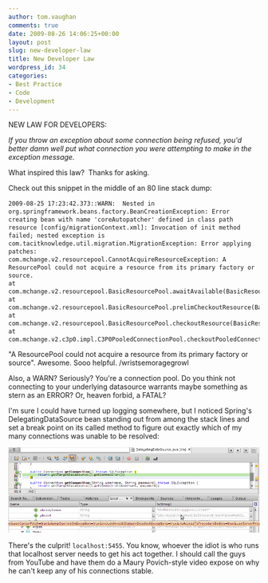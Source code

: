 ```yaml
---
author: tom.vaughan
comments: true
date: 2009-08-26 14:06:25+00:00
layout: post
slug: new-developer-law
title: New Developer Law
wordpress_id: 34
categories:
- Best Practice
- Code
- Development
---
```


NEW LAW FOR DEVELOPERS:

_If you throw an exception about some connection being refused, you'd better damn well put what connection you were attempting to make in the exception message._

What inspired this law?  Thanks for asking.

Check out this snippet in the middle of an 80 line stack dump:

 
    2009-08-25 17:23:42.373::WARN:  Nested in org.springframework.beans.factory.BeanCreationException: Error creating bean with name 'coreAutopatcher' defined in class path resource [config/migrationContext.xml]: Invocation of init method failed; nested exception is com.tacitknowledge.util.migration.MigrationException: Error applying patches:
    com.mchange.v2.resourcepool.CannotAcquireResourceException: A ResourcePool could not acquire a resource from its primary factory or source.
    at com.mchange.v2.resourcepool.BasicResourcePool.awaitAvailable(BasicResourcePool.java:1319)
    at com.mchange.v2.resourcepool.BasicResourcePool.prelimCheckoutResource(BasicResourcePool.java:557)
    at com.mchange.v2.resourcepool.BasicResourcePool.checkoutResource(BasicResourcePool.java:477)
    at com.mchange.v2.c3p0.impl.C3P0PooledConnectionPool.checkoutPooledConnection(C3P0PooledConnectionPool.java:525)


"A ResourcePool could not acquire a resource from its primary factory or source".  Awesome.  Sooo helpful.  /wristsemoragegrowl

Also, a WARN?  Seriously?  You're a connection pool.  Do you think not connecting to your underlying datasource warrants maybe something as stern as an ERROR?  Or, heaven forbid, a FATAL?

I'm sure I could have turned up logging somewhere, but I noticed Spring's DelegatingDataSource bean standing out from among the stack lines and set a break point on its called method to figure out exactly which of my many connections was unable to be resolved:

![what_am_i_connecting_to](/img/what_am_i_connecting_to.png)

There's the culprit!  `localhost:5455`.  You know, whoever the idiot is who runs that localhost server needs to get his act together.  I should call the guys from YouTube and have them do a Maury Povich-style video expose on why he can't keep any of his connections stable.
